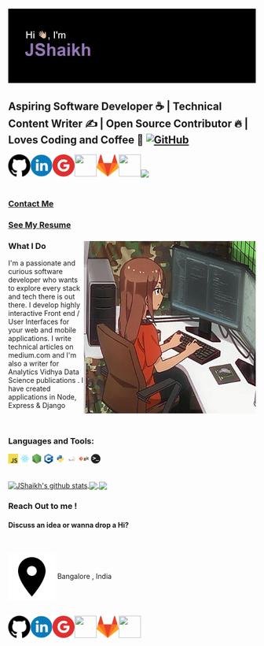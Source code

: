 ![Header](https://github.com/jelonmusk/jelonmusk/blob/master/header.png)
## Aspiring Software Developer :coffee: | Technical Content Writer :writing_hand: |  Open Source Contributor :fire:  | Loves Coding and Coffee :space_invader:     [![GitHub](https://img.shields.io/github/license/jelonmusk/jelonmusk?color=blue)](https://github.com/jelonmusk/jelonmusk/blob/master/LICENSE) 


 <div class="contact">
  <a target="_blank" href="https://github.com/jelonmusk"><img src="https://github.com/jelonmusk/jelonmusk/blob/master/github.svg" align="left" width="45" height="45" /></a>
  <a target="_blank" href="https://www.linkedin.com/in/juvairiya-fathima-03376b1a4/"><img src="https://github.com/jelonmusk/jelonmusk/blob/master/linkedin.svg"align="left"  width="45" height="45" /></a>
  <a target="_blank" href="mailto:jelonmusk@gmail.com"><img src="https://github.com/jelonmusk/jelonmusk/blob/master/google.svg" align="left" width="45" height="45" /></a>
  <a target="_blank" href="https://medium.com/@jelonmusk"><img src="https://github.com/jelonmusk/jelonmusk/blob/master/medium.svg" align="left"  width="45" height="45"  /></a>
  <a target="_blank" href="https://gitlab.com/jelonmusk"><img src="https://github.com/jelonmusk/jelonmusk/blob/master/gitlab.svg" align="left" width="45" height="45" /></a>
  <a target="_blank" href="https://www.facebook.com/juvairiya.fathima.7509"><img src="https://github.com/jelonmusk/jelonmusk/blob/master/facebook.svg" align="left" width="45" height="45"  /></a>
  </div>    
  
  </br> 
  
![](https://visitor-badge.glitch.me/badge?page_id=jelonmusk.jelonmusk)     
</br>    



### [Contact Me](#reach-out-to-me-)    


### [See My Resume](https://drive.google.com/file/d/1W504_sOJY6LKCv-co0rtlCORkO6OaqF3/view?usp=sharing)    


<html>
  <div class="container">
  <div class="row">
    <div class="col">
      <img align="right" src="https://github.com/jelonmusk/jelonmusk/blob/master/tenor.gif" class="card-img" width="350" height="350"  alt="" />
    </div>
    <div class="col">
          <h3 class="card-title">What I Do</h3>
            <p class="card-text">I'm a passionate and curious software developer who wants to explore every stack and tech there is out there. 
                                I  develop highly interactive Front end / User Interfaces for your web and mobile applications.
                                 I write technical articles on medium.com and I'm also a writer for Analytics Vidhya Data Science publications .
                                  I have created applications  in Node, Express & Django</p>
    </div>
  </div>
 </div>  
</html>   



 
 
 

<!--
**jelonmusk/jelonmusk** is a ✨ _special_ ✨ repository because its `README.md` (this file) appears on your GitHub profile.

Here are some ideas to get you started:

- 🔭 I’m currently working on ...
- 🌱 I’m currently learning ...
- 👯 I’m looking to collaborate on ...
- 🤔 I’m looking for help with ...
- 💬 Ask me about ...
- 📫 How to reach me: ...
- 😄 Pronouns: ...
- ⚡ Fun fact: ...
-->    

</br>

### **Languages and Tools:**  

<code><img height="20" src="https://raw.githubusercontent.com/github/explore/80688e429a7d4ef2fca1e82350fe8e3517d3494d/topics/javascript/javascript.png"></code>
<code><img height="20" src="https://raw.githubusercontent.com/github/explore/80688e429a7d4ef2fca1e82350fe8e3517d3494d/topics/react/react.png"></code>
<code><img height="20" src="https://raw.githubusercontent.com/github/explore/80688e429a7d4ef2fca1e82350fe8e3517d3494d/topics/nodejs/nodejs.png"></code>
<code><img height="20" src="https://raw.githubusercontent.com/github/explore/80688e429a7d4ef2fca1e82350fe8e3517d3494d/topics/cpp/cpp.png"></code>
<code><img height="20" src="https://raw.githubusercontent.com/github/explore/80688e429a7d4ef2fca1e82350fe8e3517d3494d/topics/python/python.png"></code>
<code><img height="20" src="https://raw.githubusercontent.com/github/explore/80688e429a7d4ef2fca1e82350fe8e3517d3494d/topics/mysql/mysql.png"></code>
<code><img height="20" src="https://raw.githubusercontent.com/github/explore/80688e429a7d4ef2fca1e82350fe8e3517d3494d/topics/git/git.png"></code>
<code><img height="20" src="https://raw.githubusercontent.com/github/explore/80688e429a7d4ef2fca1e82350fe8e3517d3494d/topics/terminal/terminal.png"></code>

</br>    


<a href="https://github.com/anuraghazra/github-readme-stats">
  <img align="center" src="https://github-readme-stats.vercel.app/api?username=jelonmusk&show_icons=true&include_all_commits=true&theme=dark&hide=prs" alt="JShaikh's github stats" />
</a>
<a href="https://github.com/anuraghazra/github-readme-stats">
  <img align="center" src="https://github-readme-stats.vercel.app/api/top-langs/?username=jelonmusk&layout=compact&theme=dark" />
</a>

 
 <a href="https://github.com/jelonmusk/jelonmusk.github.io">
  <!-- Change the `github-readme-stats.anuraghazra1.vercel.app` to `github-readme-stats.vercel.app`  -->
  <img align="center" src="https://github-readme-stats.vercel.app/api/pin/?username=jelonmusk&repo=jelonmusk.github.io&theme=dark" />
</a>
</br>

<!--footer--> 
### Reach Out to me !
#### Discuss an idea or wanna drop a Hi?

<html>
 </br>
  <div class="location">
    <p><img src="https://github.com/jelonmusk/jelonmusk/blob/master/location.svg" style="vertical-align:middle" /> Bangalore , India</p>
  </div>
  </br>
  <div class="contact">
  <a target="_blank" href="https://github.com/jelonmusk"><img align="left" src="https://github.com/jelonmusk/jelonmusk/blob/master/github.svg" width="45" height="45" /></a>
  <a target="_blank" href="https://www.linkedin.com/in/juvairiya-fathima-03376b1a4/"><img align="left" src="https://github.com/jelonmusk/jelonmusk/blob/master/linkedin.svg" width="45" height="45" /></a>
  <a target="_blank" href="mailto:jelonmusk@gmail.com"><img align="left" src="https://github.com/jelonmusk/jelonmusk/blob/master/google.svg" width="45" height="45" /></a>
  <a target="_blank" href="https://medium.com/@jelonmusk"><img align="left" src="https://github.com/jelonmusk/jelonmusk/blob/master/medium.svg" width="45" height="45"  /></a>
  <a target="_blank"  href="https://gitlab.com/jelonmusk"><img align="left" src="https://github.com/jelonmusk/jelonmusk/blob/master/gitlab.svg" width="45" height="45" /></a>
  <a target="_blank" href="https://www.facebook.com/juvairiya.fathima.7509"><img align="left" src="https://github.com/jelonmusk/jelonmusk/blob/master/facebook.svg" width="45" height="45"  /></a>
  </div>
</html>


